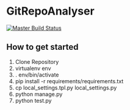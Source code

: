 GitRepoAnalyser
===============
[![Master Build Status](https://travis-ci.org/saeschdivara/GitRepoAnalyser.svg?branch=master)](https://travis-ci.org/saeschdivara/GitRepoAnalyser#)

How to get started
------------------

1. Clone Repository
2. virtualenv env
3. . env/bin/activate
4. pip install -r requirements/requirements.txt
5. cp local_settings.tpl.py local_settings.py
6. python manage.py
7. python test.py